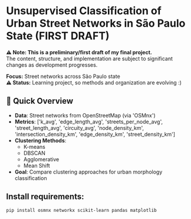 # Unsupervised Classification of Urban Street Networks in São Paulo State (FIRST DRAFT)
**⚠️ Note: This is a preliminary/first draft of my final project.**  
The content, structure, and implementation are subject to significant changes as development progresses.

**Focus:** Street networks across São Paulo state  
**⚠️ Status:** Learning project, so methods and organization are evolving  :)

## 📌 Quick Overview
- **Data**: Street networks from OpenStreetMap (via 'OSMnx')
- **Metrics**: ['k_avg', 
                'edge_length_avg', 
                'streets_per_node_avg', 
                'street_length_avg',
                'circuity_avg', 
                'node_density_km', 
                'intersection_density_km', 
                'edge_density_km', 
                'street_density_km']
- **Clustering Methods**:
  - K-means
  - DBSCAN 
  - Agglomerative
  - Mean Shift
- **Goal**: Compare clustering approaches for urban morphology classification
  
## Install requirements:
   ```bash
   pip install osmnx networkx scikit-learn pandas matplotlib
